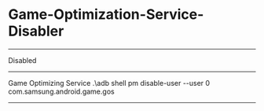 # Game-Optimization-Service-Disabler

----------------------------------------------------------------------------------------------------

Disabled

----------------------------------------------------------------------------------------------------

Game Optimizing Service .\adb shell pm disable-user --user 0 com.samsung.android.game.gos

----------------------------------------------------------------------------------------------------
